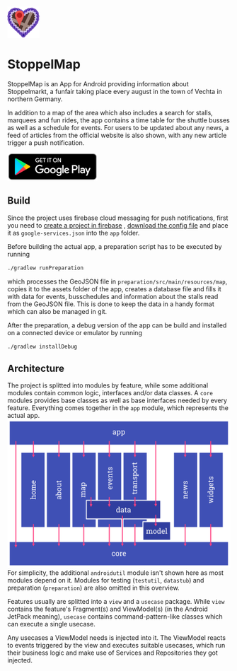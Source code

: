 ![icon](.documentation/stoppelmap_logo.png)

# StoppelMap

StoppelMap is an App for Android providing information about Stoppelmarkt, a funfair taking place
every august in the town of Vechta in northern Germany.

In addition to a map of the area which also includes a search for stalls, marquees and fun rides,
the app contains a time table for the shuttle busses as well as a schedule for events. For users to
be updated about any news, a feed of articles from the official website is also shown, with any new
article trigger a push notification.

[![icon](.documentation/google_play_badge.png)](https://play.google.com/store/apps/details?id=com.jonasgerdes.stoppelmap)

## Build

Since the project uses firebase cloud messaging for push notifications, first you need
to [create a project in firebase](https://firebase.google.com/docs/android/setup#create-firebase-project)
, [download the config file](https://support.google.com/firebase/answer/7015592#android) and place
it as `google-services.json` into the `app` folder.

Before building the actual app, a preparation script has to be executed by running

```sh
./gradlew runPreparation
```

which processes the GeoJSON file in `preparation/src/main/resources/map`, copies it to the assets
folder of the app, creates a database file and fills it with data for events, busschedules and
information about the stalls read from the GeoJSON file.
This is done to keep the data in a handy format which can also be managed in git.

After the preparation, a debug version of the app can be build and installed on a connected device
or emulator by running

```sh
./gradlew installDebug
```

## Architecture

The project is splitted into modules by feature, while some additional modules contain common logic,
interfaces and/or data classes.
A `core` modules provides base classes as well as base interfaces needed by every feature.
Everything comes together in the `app` module, which represents the actual app.
![modules](.documentation/modules.png)
For simplicity, the additional `androidutil` module isn't shown here as most modules depend on it.
Modules for testing (`testutil`, `datastub`) and preparation (`preparation`) are also omitted in
this overview.

Features usually are splitted into a `view` and a `usecase` package. While `view` contains the
feature's Fragment(s) and ViewModel(s) (in the Android JetPack meaning), `usecase` contains
command-pattern-like classes which can execute a single usecase.

Any usecases a ViewModel needs is injected into it. The ViewModel reacts to events triggered by the
view and executes suitable usecases, which run their business logic and make use of Services and
Repositories they got injected.
